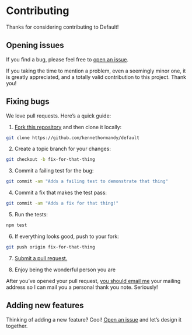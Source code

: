 # Contributing

Thanks for considering contributing to Default!

## Opening issues

If you find a bug, please feel free to [open an issue](https://github.com/kennethormandy/default/issues).

If you taking the time to mention a problem, even a seemingly minor one, it is greatly appreciated, and a totally valid contribution to this project. Thank you!

## Fixing bugs

We love pull requests. Here’s a quick guide:

1. [Fork this repository](https://github.com/kennethormandy/default/fork) and then clone it locally:

  ```bash
  git clone https://github.com/kennethormandy/default
  ```

2. Create a topic branch for your changes:

  ```bash
  git checkout -b fix-for-that-thing
  ```
3. Commit a failing test for the bug:

  ```bash
  git commit -am "Adds a failing test to demonstrate that thing"
  ```

4. Commit a fix that makes the test pass:

  ```bash
  git commit -am "Adds a fix for that thing!"
  ```

5. Run the tests:

  ```bash
  npm test
  ```

6. If everything looks good, push to your fork:

  ```bash
  git push origin fix-for-that-thing
  ```

7. [Submit a pull request.](https://help.github.com/articles/creating-a-pull-request)

8. Enjoy being the wonderful person you are

  After you’ve opened your pull request, [you should email me](mailto:kenneth@chloi.io) your mailing address so I can mail you a personal thank you note. Seriously!

## Adding new features

Thinking of adding a new feature? Cool! [Open an issue](https://github.com/kennethormandy/type-tester/issues) and let’s design it together.
